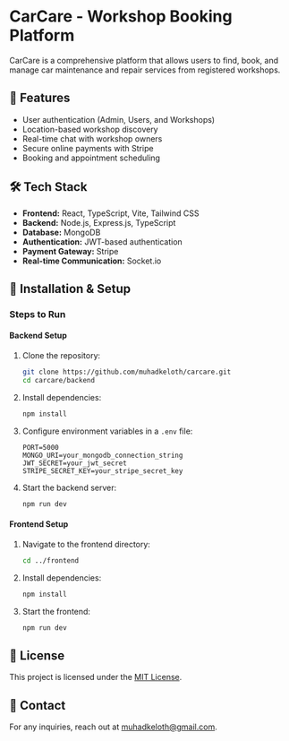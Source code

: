 # CarCare - Workshop Booking Platform

CarCare is a comprehensive platform that allows users to find, book, and manage car maintenance and repair services from registered workshops.

## 🚀 Features

- User authentication (Admin, Users, and Workshops)
- Location-based workshop discovery
- Real-time chat with workshop owners
- Secure online payments with Stripe
- Booking and appointment scheduling

## 🛠 Tech Stack

- **Frontend:** React, TypeScript, Vite, Tailwind CSS
- **Backend:** Node.js, Express.js, TypeScript
- **Database:** MongoDB
- **Authentication:** JWT-based authentication
- **Payment Gateway:** Stripe
- **Real-time Communication:** Socket.io

## 📌 Installation & Setup

### Steps to Run

#### Backend Setup

1. Clone the repository:
   ```sh
   git clone https://github.com/muhadkeloth/carcare.git
   cd carcare/backend
   ```
2. Install dependencies:
   ```sh
   npm install
   ```
3. Configure environment variables in a `.env` file:
   ```env
   PORT=5000
   MONGO_URI=your_mongodb_connection_string
   JWT_SECRET=your_jwt_secret
   STRIPE_SECRET_KEY=your_stripe_secret_key
   ```
4. Start the backend server:
   ```sh
   npm run dev
   ```

#### Frontend Setup

1. Navigate to the frontend directory:
   ```sh
   cd ../frontend
   ```
2. Install dependencies:
   ```sh
   npm install
   ```
3. Start the frontend:
   ```sh
   npm run dev
   ```



## 📜 License

This project is licensed under the [MIT License](LICENSE).


## 📧 Contact

For any inquiries, reach out at [muhadkeloth@gmail.com](mailto\:muhadkeloth@gmail.com).

